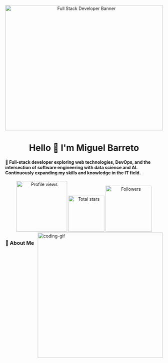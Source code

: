 <!-- Wide Banner -->
<div align="center">
  <a href="#">
    <img 
      src="https://i.pinimg.com/originals/90/70/32/9070324cdfc07c68d60eed0c39e77573.gif" 
      alt="Full Stack Developer Banner" 
      style="width:100%; height:400px; object-fit:cover;"
    />
  </a>
</div>

<!-- Greeting -->
</h1>
<h1 align="center">Hello 🙏 I'm Miguel Barreto</h1>
<h4 align="left">🌟 Full-stack developer exploring web technologies, DevOps, and the intersection of software engineering with data science and AI. Continuously expanding my skills and knowledge in the IT field.</h4>

<div align="center">
  <a href="https://github.com/miguelbtcode">
  <img width="162px" 
       src="https://komarev.com/ghpvc/?username=miguelbtcode&label=Profile%20views&color=318CE7&style=for-the-badge" 
       alt="Profile views" /></a>
  <a href="https://api.github-star-counter.workers.dev/user/miguelbtcode">
  <img width="115px" 
       alt="Total stars" 
       title="Total stars on GitHub" 
       src="https://custom-icon-badges.herokuapp.com/badge/dynamic/json?logo=star&color=318CE7&labelColor=505050&label=Stars&style=for-the-badge&query=%24.stars&url=https://api.github-star-counter.workers.dev/user/miguelbtcode" /></a>
  <a href="https://github.com/miguelbtcode?tab=followers">
  <img width="147px" 
       alt="Followers" 
       title="Follow me on GitHub" 
       src="https://custom-icon-badges.herokuapp.com/github/followers/miguelbtcode?color=318CE7&labelColor=505050&style=for-the-badge&logo=person-add&label=Followers&logoColor=white" /></a>
</div>

<!--👀VIEWS / 🌐WEBSITE: https://github.com/antonkomarev/github-profile-views-counter -->
<img align="right" alt="coding-gif" width="400" src="https://github.com/JoshuaThadi/JoshuaThadi/blob/main/transparent_gitgif.gif">

<!-- about me -->
 <h3 align="left">💫 About Me</h3>
